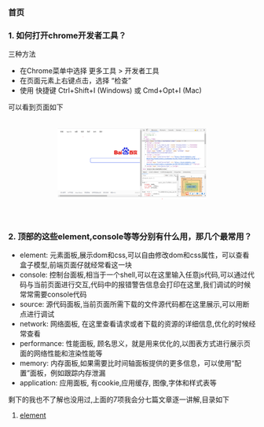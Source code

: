### 首页

### 1. 如何打开chrome开发者工具？

三种方法
* 在Chrome菜单中选择 更多工具 > 开发者工具
* 在页面元素上右键点击，选择 “检查”
* 使用 快捷键 Ctrl+Shift+I (Windows) 或 Cmd+Opt+I (Mac)

可以看到页面如下

<div align="center" style="padding: 20px 0">
<img src="https://github.com/jiulanrensan/blog/blob/master/chrome_developer_dev-tool/img/screen.png" width="60%" />
</div>

<br>

### 2. 顶部的这些element,console等等分别有什么用，那几个最常用？

* element: 元素面板,展示dom和css,可以自由修改dom和css属性，可以查看盒子模型,前端页面仔就经常看这一块
* console: 控制台面板,相当于一个shell,可以在这里输入任意js代码,可以通过代码与当前页面进行交互,代码中的报错警告信息会打印在这里,我们调试的时候常常需要console代码
* source: 源代码面板,当前页面所需下载的文件源代码都在这里展示,可以用断点进行调试
* network: 网络面板, 在这里查看请求或者下载的资源的详细信息,优化的时候经常查看
* performance: 性能面板, 顾名思义，就是用来优化的,以图表方式进行展示页面的网络性能和渲染性能等
* memory: 内存面板,如果需要比时间轴面板提供的更多信息，可以使用“配置”面板，例如跟踪内存泄漏
* application: 应用面板, 有cookie,应用缓存, 图像,字体和样式表等

剩下的我也不了解也没用过,上面的7项我会分七篇文章逐一讲解,目录如下

1. [element](https://github.com/jiulanrensan/blog/blob/master/chrome_developer_dev-tool/element.md)

